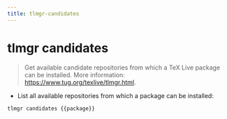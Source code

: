 ```yaml
---
title: tlmgr-candidates
---
```

# tlmgr candidates

> Get available candidate repositories from which a TeX Live package can be installed.
> More information: <https://www.tug.org/texlive/tlmgr.html>.

- List all available repositories from which a package can be installed:

`tlmgr candidates {{package}}`

